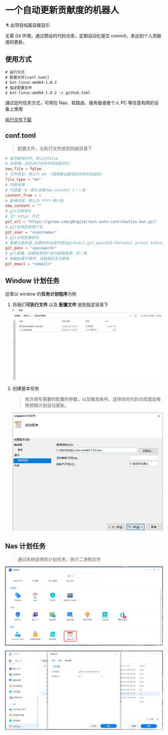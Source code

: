 # 一个自动更新贡献度的机器人

:alembic: 此项目纯属自娱自乐

无需 Git 环境，通过预设的代码仓库，定期自动化提交 commit，来达到个人贡献度的更新。

## 使用方式

```shell
# 运行方式
# 配置文件[conf.toml]
$ bot-linux-amd64-1.0.2
# 指定配置文件
$ bot-linux-amd64-1.0.2 -c github.toml
```

通过定时任务方式，可用在 Nas、软路由、服务器或者个人 PC 等任意有网的设备上使用

[执行文件下载](https://github.com/g0ngjie/auto-contribution-bot/releases/tag/v1.0.0)

## conf.toml

> 配置文件，与执行文件放到同级目录下

```toml
# 是否新增文件，默认为false
# 非新增，则在执行文件中添加新的行
new_file = false
# 文件类型，默认为 md （值需要设置目标文件的后缀名）
file_type = "md"
# 内容来源
# 可选值：0：默认读取new_content 1：一言
content_from = 1
# 新增内容，默认为 YYYY-MM-DD
new_content = ""
# git仓库地址
# 注* https 方式
git_url = "https://gitee.com/g0ngjie/test-auto-contribution-bot.git"
# git仓库登录用户名
git_user = "<username>"
# git仓库登录密码
# 需要注意的是,如果你的仓库托管在github上,git_pass则为 Personal access tokens (访问令牌)
git_pass = "<password>"
# git邮箱，如果登录用户名为邮箱登录，则一致
# 邮箱如果不填写，贡献度将无法更新
git_email = "<email>"
```

## Window 计划任务

这里以 window 的**任务计划程序**为例

1. 将我们**可执行文件** 以及 **配置文件** 放到指定目录下
   ![window_dir](assets/window_dir.png)

2. 创建基本任务

   > 依次填写需要的配置的参数，以及触发条件。这样你的代码仓库就会按照预期计划自动更新。

   ![task](assets/task.png)

## Nas 计划任务

> 通过系统自带的计划任务，执行二进制文件

![nas_task](assets/nas_task.png)

![nas_task_set](assets/nas_task_set.png)
